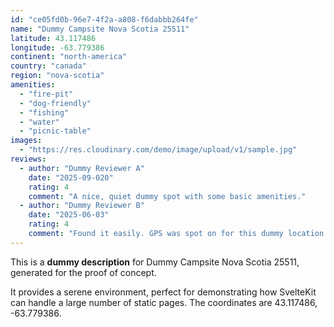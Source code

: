 ```yaml
---
id: "ce05fd0b-96e7-4f2a-a808-f6dabbb264fe"
name: "Dummy Campsite Nova Scotia 25511"
latitude: 43.117486
longitude: -63.779386
continent: "north-america"
country: "canada"
region: "nova-scotia"
amenities:
  - "fire-pit"
  - "dog-friendly"
  - "fishing"
  - "water"
  - "picnic-table"
images:
  - "https://res.cloudinary.com/demo/image/upload/v1/sample.jpg"
reviews:
  - author: "Dummy Reviewer A"
    date: "2025-09-020"
    rating: 4
    comment: "A nice, quiet dummy spot with some basic amenities."
  - author: "Dummy Reviewer B"
    date: "2025-06-03"
    rating: 4
    comment: "Found it easily. GPS was spot on for this dummy location."
---
```


This is a **dummy description** for Dummy Campsite Nova Scotia 25511, generated for the proof of concept.

It provides a serene environment, perfect for demonstrating how SvelteKit can handle a large number of static pages. The coordinates are 43.117486, -63.779386.
